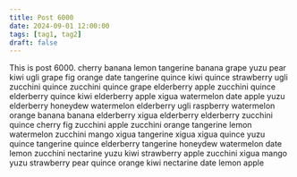 ```yaml
---
title: Post 6000
date: 2024-09-01 12:00:00
tags: [tag1, tag2]
draft: false
---
```

This is post 6000.
cherry
banana
lemon
tangerine
banana
grape
yuzu
pear
kiwi
ugli
grape
fig
orange
date
tangerine
quince
kiwi
quince
strawberry
ugli
zucchini
quince
zucchini
quince
grape
elderberry
apple
zucchini
quince
elderberry
quince
kiwi
elderberry
apple
xigua
watermelon
date
apple
yuzu
elderberry
honeydew
watermelon
elderberry
ugli
raspberry
watermelon
orange
banana
banana
elderberry
xigua
elderberry
elderberry
zucchini
quince
cherry
fig
zucchini
apple
zucchini
orange
tangerine
lemon
watermelon
zucchini
mango
xigua
tangerine
xigua
xigua
quince
yuzu
quince
tangerine
quince
elderberry
tangerine
honeydew
watermelon
date
lemon
zucchini
nectarine
yuzu
kiwi
strawberry
apple
zucchini
xigua
mango
yuzu
strawberry
pear
quince
orange
kiwi
nectarine
date
lemon
apple
